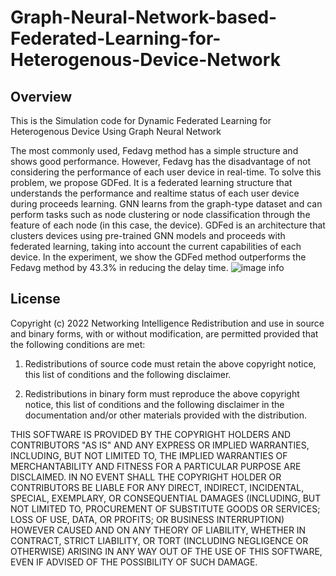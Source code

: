 # Graph-Neural-Network-based-Federated-Learning-for-Heterogenous-Device-Network

## Overview
This is the Simulation code for Dynamic Federated Learning for Heterogenous Device Using Graph Neural Network

The most commonly used, Fedavg method has a simple structure and shows good performance. However, Fedavg has the disadvantage of not
considering the performance of each user device in real-time. To solve this problem, we propose GDFed. It is a federated
learning structure that understands the performance and realtime status of each user device during proceeds learning. GNN
learns from the graph-type dataset and can perform tasks such as node clustering or node classification through the feature of
each node (in this case, the device). GDFed is an architecture that clusters devices using pre-trained GNN models and proceeds with
federated learning, taking into account the current capabilities of each device. In the experiment, we show the GDFed method
outperforms the Fedavg method by 43.3% in reducing the delay time.
![image info](./GDFedFig.png)

## License
Copyright (c) 2022 Networking Intelligence
Redistribution and use in source and binary forms, with or without modification, are permitted provided that the following conditions are met:

1. Redistributions of source code must retain the above copyright notice, this list of conditions and the following disclaimer.

2. Redistributions in binary form must reproduce the above copyright notice, this list of conditions and the following disclaimer in the documentation and/or other materials provided with the distribution.

THIS SOFTWARE IS PROVIDED BY THE COPYRIGHT HOLDERS AND CONTRIBUTORS "AS IS" AND ANY EXPRESS OR IMPLIED WARRANTIES, INCLUDING, BUT NOT LIMITED TO, THE IMPLIED WARRANTIES OF MERCHANTABILITY AND FITNESS FOR A PARTICULAR PURPOSE ARE DISCLAIMED. IN NO EVENT SHALL THE COPYRIGHT HOLDER OR CONTRIBUTORS BE LIABLE FOR ANY DIRECT, INDIRECT, INCIDENTAL, SPECIAL, EXEMPLARY, OR CONSEQUENTIAL DAMAGES (INCLUDING, BUT NOT LIMITED TO, PROCUREMENT OF SUBSTITUTE GOODS OR SERVICES; LOSS OF USE, DATA, OR PROFITS; OR BUSINESS INTERRUPTION) HOWEVER CAUSED AND ON ANY THEORY OF LIABILITY, WHETHER IN CONTRACT, STRICT LIABILITY, OR TORT (INCLUDING NEGLIGENCE OR OTHERWISE) ARISING IN ANY WAY OUT OF THE USE OF THIS SOFTWARE, EVEN IF ADVISED OF THE POSSIBILITY OF SUCH DAMAGE.
